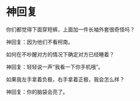 # 神回复

你们都觉得下面穿短裤，上面加一件长袖外套很奇怪吗？ 

神回复：因为他们不看柯南。 

如何在不吵醒对方的情况下确定对方已经睡着？ 

神回复：轻轻说一声“我看一下你手机哦”。 

如果我左手拿着负极，右手拿着正极，我会怎么样？ 

神回复：你的脑袋会亮了。